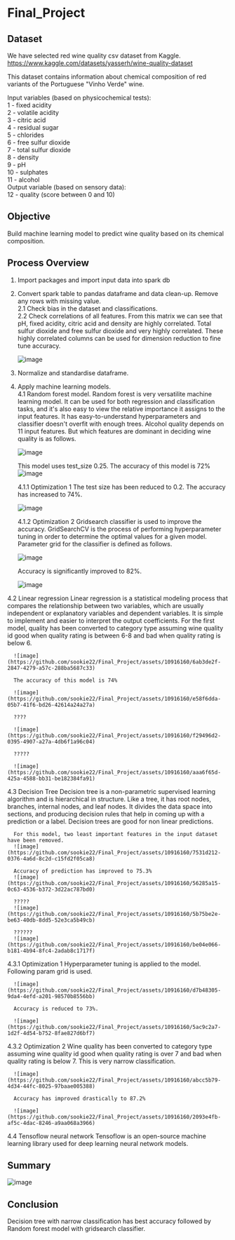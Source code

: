 # Final_Project

## Dataset

We have selected red wine quality csv dataset from Kaggle.   
https://www.kaggle.com/datasets/yasserh/wine-quality-dataset    

This dataset contains information about chemical composition of red variants of the Portuguese "Vinho Verde" wine.   

Input variables (based on physicochemical tests):  
1 - fixed acidity  
2 - volatile acidity  
3 - citric acid  
4 - residual sugar  
5 - chlorides  
6 - free sulfur dioxide  
7 - total sulfur dioxide  
8 - density  
9 - pH  
10 - sulphates  
11 - alcohol  
Output variable (based on sensory data):  
12 - quality (score between 0 and 10)  

## Objective  
Build machine learning model to predict wine quality based on its chemical composition.  

## Process Overview  
1. Import packages and import input data into spark db  
2. Convert spark table to pandas dataframe and data clean-up. Remove any rows with missing value.  
  2.1 Check bias in the dataset and classifications.    
  2.2 Check correlations of all features.
      From this matrix we can see that pH, fixed acidity, citric acid and density are highly correlated.
      Total sulfur dioxide and free sulfur dioxide and very highly correlated.
      These highly correlated columns can be used for dimension reduction to fine tune accuracy.
   
   ![image](https://github.com/sookie22/Final_Project/assets/10916160/1d9baa70-d2b1-49e6-85c9-c6400222dcad)
   

4. Normalize and standardise dataframe.  
5. Apply machine learning models.  
  4.1 Random forest model.
      Random forest is very versatilite machine learning model. It can be used for both regression and classification tasks, and it's also easy to view the relative importance it assigns to the input features.
      It has easy-to-understand hyperparameters and classifier doesn't overfit with enough trees.
      Alcohol quality depends on 11 input features. But which features are dominant in deciding wine quality is as follows.

      ![image](https://github.com/sookie22/Final_Project/assets/10916160/82c7c6da-83da-4089-930c-a551c6b33373)

      This model uses test_size 0.25. The accuracy of this model is 72%
      ![image](https://github.com/sookie22/Final_Project/assets/10916160/10031233-48d6-41b0-847d-6e99702107e3)  


   4.1.1 Optimization 1
      The test size has been reduced to 0.2. The accuracy has increased to 74%.

      ![image](https://github.com/sookie22/Final_Project/assets/10916160/59c9b8e0-0cc1-42df-9b94-f99b95708f5f)  

   4.1.2 Optimization 2
      Gridsearch classifier is used to improve the accuracy. GridSearchCV is the process of performing hyperparameter tuning in order to determine the optimal values for a given model.
      Parameter grid for the classifier is defined as follows.

      ![image](https://github.com/sookie22/Final_Project/assets/10916160/48990eb4-af86-404f-98fa-92436fee3acd)

      Accuracy is significantly improved to 82%.
   
      ![image](https://github.com/sookie22/Final_Project/assets/10916160/eafae585-176d-4db5-b8ca-218c01a53f6c)  

   
  4.2 Linear regression
      Linear regression is a statistical modeling process that compares the relationship between two variables, which are usually independent or explanatory variables and dependent variables.
      It is simple to implement and easier to interpret the output coefficients.
      For the first model, quality has been converted to category type assuming wine quality id good when quality rating is between 6-8 and bad when quality rating is below 6.    

      ![image](https://github.com/sookie22/Final_Project/assets/10916160/6ab3de2f-2847-4279-a57c-288ba5687c33)   

      The accuracy of this model is 74%   
   
      ![image](https://github.com/sookie22/Final_Project/assets/10916160/e58f6dda-05b7-41f6-bd26-42614a24a27a)   

      ????   

      ![image](https://github.com/sookie22/Final_Project/assets/10916160/f29496d2-0395-4907-a27a-4db6f1a96c04)   

      ?????   

      ![image](https://github.com/sookie22/Final_Project/assets/10916160/aaa6f65d-425a-4588-bb31-be182384fa91)   

  4.3 Decision Tree
      Decision tree is a non-parametric supervised learning algorithm and is hierarchical in structure. Like a tree, it has root nodes, branches, internal nodes, and leaf nodes.
      It divides the data space into sections, and producing decision rules that help in coming up with a prediction or a label. Decision trees are good for non linear predictions.

      For this model, two least important features in the input dataset have been removed.   
      ![image](https://github.com/sookie22/Final_Project/assets/10916160/7531d212-0376-4a6d-8c2d-c15fd2f05ca8)   

      Accuracy of prediction has improved to 75.3%   
      ![image](https://github.com/sookie22/Final_Project/assets/10916160/56285a15-0c63-4536-b372-3d22ac787bd0)   

      ?????   
      ![image](https://github.com/sookie22/Final_Project/assets/10916160/5b75be2e-be63-40db-8dd5-52e3ca5b49cb)   

      ??????   
      ![image](https://github.com/sookie22/Final_Project/assets/10916160/be04e066-b181-4b94-8fc4-2adab8c1717f)    

 4.3.1 Optimization 1
      Hyperparameter tuning is applied to the model. Following param grid is used.   

      ![image](https://github.com/sookie22/Final_Project/assets/10916160/d7b48305-9da4-4efd-a201-98570b8556bb)    

      Accuracy is reduced to 73%.   

      ![image](https://github.com/sookie22/Final_Project/assets/10916160/5ac9c2a7-1d2f-4d54-b752-8fae827d6bf7)    

 4.3.2 Optimization 2
      Wine quality has been converted to category type assuming wine quality id good when quality rating is over 7 and bad when quality rating is below 7. This is very narrow classification.

      ![image](https://github.com/sookie22/Final_Project/assets/10916160/abcc5b79-4d34-44fc-8025-97baae005388)     

      Accuracy has improved drastically to 87.2%   

      ![image](https://github.com/sookie22/Final_Project/assets/10916160/2093e4fb-af5c-4dac-8246-a9aa068a3966)    

 4.4 Tensoflow neural network
     Tensoflow is an open-source machine learning library used for deep learning neural network models. 
    


   



   




      


## Summary  
![image](https://github.com/sookie22/Final_Project/assets/10916160/26d2d4d4-00c4-4ea5-86ba-d9581e37d278)  



## Conclusion   
Decision tree with narrow classification has best accuracy followed by Random forest model with gridsearch classifier. 




